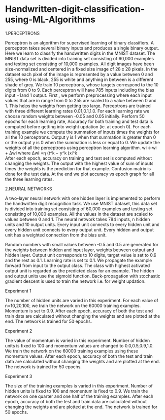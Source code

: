# Handwritten-digit-classification-using-ML-Algorithms
1.PERCEPTRONS

Perceptron is an algorithm for supervised learning of binary classifiers. A perceptron takes several binary inputs and produces a single binary output. Here we learn to classify the handwritten digits in the MNIST dataset. The MNIST data set is divided into training set consisting of 60,000 examples and testing set consisting of 10,000 examples. All digit images have been size-normalized and centered in a fixed size image of 28 x 28 pixels. In the dataset each pixel of the image is represented by a value between 0 and 255, where 0 is black, 255 is white and anything in between is a different shade of grey. We train 10 perceptrons, whose targets correspond to the 10 digits from 0 to 9. Each perceptron will have 785 inputs including the bias input +1and 1 output.
	First , we perform preprocessing where each input values that are in range from 0 to 255 are scaled to a value between 0 and 1. This helps the weights from getting too large. Perceptrons are trained with three different learning rates 0.01,0.1,1.0. For each learning rate we choose random weights between -0.05 and 0.05 initially. Perform 50 epochs for each learning rate, Accuracy for both training and test data is computed before getting into weight updation (ie. at epoch 0). For each training example we compute the summation of inputs times the weights for all the 10 perceptrons. Output y is 1 when that summation is greater than 0 or the output y is 0 when the summation is less or equal to 0. We update the weights of all the perceptrons using perceptron learning algorithm.
wi ←wi + Δwi
where
Δwi =η (t^k − y^k )xi^k   
After each epoch, accuracy on training and test set is computed without changing the weights. The output with the highest value of sum of inputs times the weights is the prediction for that example. 
Confusion matrix is done for the test data. At the end we plot accuracy vs epoch graph for all the three learning rates.

2.NEURAL NETWORKS

A two-layer neural network with one hidden layer is implemented to perform the handwritten digit recognition task. We use MNIST dataset, this data set is divided into training set consisting of 60,000 examples and testing set consisting of 10,000 examples. All the values in the dataset are scaled to values between 0 and 1. The neural network takes 784 inputs, n hidden units and 10 output units. Every input unit connects to every hidden unit and every hidden unit connects to every output unit. Every hidden and output unit has a weighted connection from the bias unit.

Random numbers with small values between -0.5 and 0.5 are generated for the weights between hidden and input layer, weights between output and hidden layer. Output unit corresponds to 10 digits, target value is set to 0.9 and the rest as 0.1. Learning rate is set to 0.1. We propagate the example forward from input to the output class. The class with highest activated output unit is regarded as the predicted class for an example. The hidden and output units use the sigmoid function. Back-propagation with stochastic gradient descent is used to train the network i.e. for weight updation.

Experiment 1

The number of hidden units are varied in this experiment. For each value of n=10,20,100, we train the network on the 60000 training examples. Momentum is set to 0.9. After each epoch, accuracy of both the test and train data are calculated without changing the weights and are plotted at the end. The network is trained for 50 epochs.

Experiment 2

The value of momentum is varied in this experiment. Number of hidden units is fixed to 100 and momentum values are changed to 0.0,0.5,0.9,1.0. We train the network on the 60000 training examples using these momentum values. After each epoch, accuracy of both the test and train data are calculated without changing the weights and are plotted at the end. The network is trained for 50 epochs. 

Experiment 3

The size of the training examples is varied in this experiment. Number of hidden units is fixed to 100 and momentum is fixed to 0.9. We train the network on one quarter and one half of the training examples. After each epoch, accuracy of both the test and train data are calculated without changing the weights and are plotted at the end. The network is trained for 50 epochs. 
